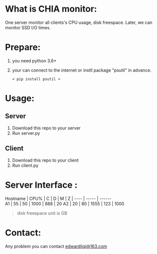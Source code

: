 # What is CHIA monitor:

One server monitor all clients's CPU usage, disk freespace.
Later, we can monitor SSD I/O times.

# Prepare:

1. you need python 3.6+
2. your can connect to the internet or instll package "psutil" in advance.

    `< pip install psutil >`

# Usage:
## Server
1. Download this repo to your server
2. Run server.py

## Client
1. Download this repo to your client
2. Run client.py

# Server Interface :

 Hostname  | CPU%  | C | D | M | Z |
 ---- | ----- | ------  
 A1  | 55 | 50 | 1000 | 888 | 20 
 A2  | 20 | 80 | 1555 | 123 | 1000  
 
 > disk freespace unit is GB

# Contact:

Any problem you can contact edwardliqi@163.com
